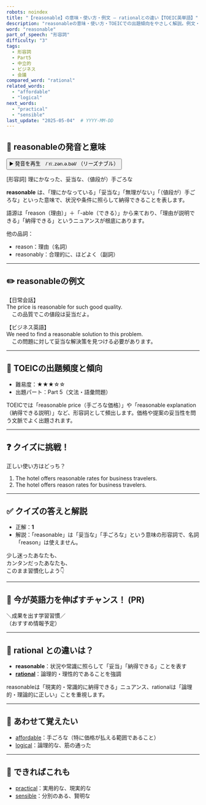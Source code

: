 ```yaml
---
robots: noindex
title: "【reasonable】の意味・使い方・例文 ― rationalとの違い【TOEIC英単語】"
description: "reasonableの意味・使い方・TOEICでの出題傾向をやさしく解説。例文・クイズ付きでrationalとの違いもわかりやすく学べます。"
word: "reasonable"
part_of_speech: "形容詞"
difficulty: "3"
tags:
  - 形容詞
  - Part5
  - 中立的
  - ビジネス
  - 会議
compared_word: "rational"
related_words:
  - "affordable"
  - "logical"
next_words:
  - "practical"
  - "sensible"
last_update: "2025-05-04"  # YYYY-MM-DD
---
```


## 🔰 reasonableの発音と意味

<button class="play-audio" onclick="playTTS('reasonable')">
  <span class="play-audio-main">
    ▶️ 発音を再生　/ˈriː.zən.ə.bəl/
  </span>
  <span class="play-audio-sub">
    （リーズナブル）
  </span>
</button>

[形容詞] 理にかなった、妥当な、（値段が）手ごろな

**reasonable** は、「理にかなっている」「妥当な」「無理がない」「（値段が）手ごろな」といった意味で、状況や条件に照らして納得できることを表します。

語源は「reason（理由）」＋「-able（できる）」から来ており、「理由が説明できる」「納得できる」というニュアンスが根底にあります。

他の品詞：  
- reason：理由（名詞）
- reasonably：合理的に、ほどよく（副詞）

---

## ✏️ reasonableの例文

【日常会話】  
The price is reasonable for such good quality.  
　この品質でこの値段は妥当だよ。

【ビジネス英語】  
We need to find a reasonable solution to this problem.  
　この問題に対して妥当な解決策を見つける必要があります。

---

## 🎯 TOEICの出題頻度と傾向

- 難易度：★★★☆☆
- 出題パート：Part 5（文法・語彙問題）

TOEICでは「reasonable price（手ごろな価格）」や「reasonable explanation（納得できる説明）」など、形容詞として頻出します。価格や提案の妥当性を問う文脈でよく出題されます。

---

## ❓ クイズに挑戦！

正しい使い方はどっち？

1. The hotel offers reasonable rates for business travelers.  
2. The hotel offers reason rates for business travelers.

---

## ✅ クイズの答えと解説

- 正解：**1**
- 解説：「reasonable」は「妥当な」「手ごろな」という意味の形容詞で、名詞「reason」は使えません。

少し迷ったあなたも、  
カンタンだったあなたも、  
このまま習慣化しよう👇️

---

## 🚀 今が英語力を伸ばすチャンス！ (PR)

<div class="info-center">
＼成果を出す学習習慣／<br>  
（おすすめ情報予定）
</div>

---

## 🤔  rational との違いは？

- **reasonable**：状況や常識に照らして「妥当」「納得できる」ことを表す
- **[rational](/word/rational/)**：論理的・理性的であることを強調

reasonableは「現実的・常識的に納得できる」ニュアンス、rationalは「論理的・理論的に正しい」ことを重視します。

---

## 🧩 あわせて覚えたい

- [affordable](/word/affordable/)：手ごろな（特に価格が払える範囲であること）
- [logical](/word/logical/)：論理的な、筋の通った

---

## 📖 できればこれも

- [practical](/word/practical/)：実用的な、現実的な
- [sensible](/word/sensible/)：分別のある、賢明な

<!-- cvid: aid29_bid26 -->
